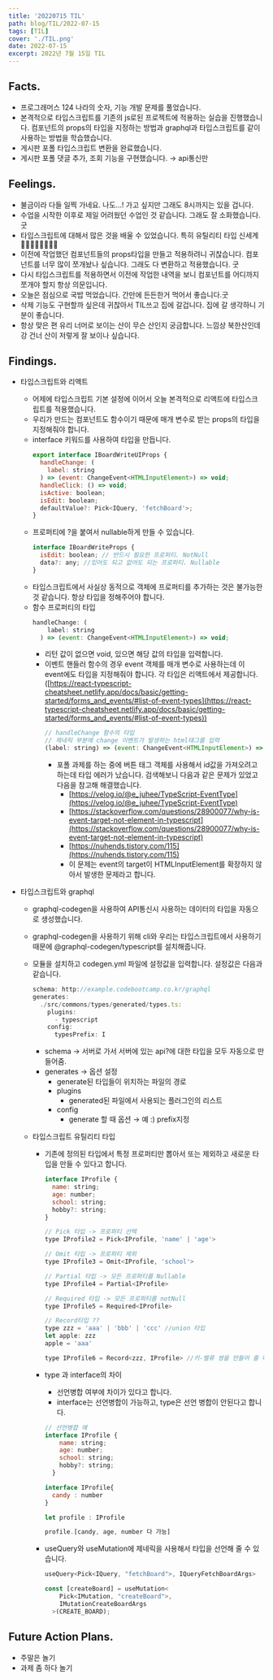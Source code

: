 ```yaml
---
title: '20220715 TIL'
path: blog/TIL/2022-07-15
tags: [TIL]
cover: './TIL.png'
date: 2022-07-15
excerpt: 2022년 7월 15일 TIL
---
```


## Facts.

- 프로그래머스 124 나라의 숫자, 기능 개발 문제를 풀었습니다.
- 본격적으로 타입스크립트를 기존의 js로된 프로젝트에 적용하는 실습을 진행했습니다. 컴포넌트의 props의 타입을 지정하는 방법과 graphql과 타입스크립트를 같이 사용하는 방법을 학습했습니다.
- 게시판 포폴 타입스크립트 변환을 완료했습니다.
- 게시판 포폴 댓글 추가, 조회 기능을 구현했습니다. → api통신만

## Feelings.

- 불금이라 다들 일찍 가네요. 나도…! 가고 싶지만 그래도 8시까지는 있을 겁니다.
- 수업을 시작한 이후로 제일 어려웠던 수업인 것 같습니다. 그래도 잘 소화했습니다. 굿
- 타입스크립트에 대해서 많은 것을 배울 수 있었습니다. 특히 유틸리티 타입 신세계👏🏻👏🏻👏🏻👏🏻
- 이전에 작업했던 컴포넌트들의 props타입을 만들고 적용하려니 귀찮습니다. 컴포넌트를 너무 많이 쪼개놨나 싶습니다. 그래도 다 변환하고 적용했습니다. 굿
- 다시 타입스크립트를 적용하면서 이전에 작업한 내역을 보니 컴포넌트를 어디까지 쪼개야 할지 항상 의문입니다.
- 오늘은 점심으로 국밥 먹었습니다. 간만에 든든한거 먹어서 좋습니다.굿
- 삭제 기능도 구현할까 싶은데 귀찮아서 TIL쓰고 집에 갈겁니다. 집에 갈 생각하니 기분이 좋습니다.
- 항상 맞은 편 유리 너머로 보이는 산이 무슨 산인지 궁금합니다. 느낌상 북한산인데 강 건너 산이 저렇게 잘 보이나 싶습니다.

## Findings.

- 타입스크립트와 리액트
  - 어제에 타입스크립트 기본 설정에 이어서 오늘 본격적으로 리액트에 타입스크립트를 적용했습니다.
  - 우리가 만드는 컴포넌트도 함수이기 때문에 매개 변수로 받는 props의 타입을 지정해줘야 합니다.
  - interface 키워드를 사용하여 타입을 만듭니다.
    ```jsx
    export interface IBoardWriteUIProps {
      handleChange: (
        label: string
      ) => (event: ChangeEvent<HTMLInputElement>) => void;
      handleClick: () => void;
      isActive: boolean;
      isEdit: boolean;
      defaultValue?: Pick<IQuery, 'fetchBoard'>;
    }
    ```
  - 프로퍼티에 ?을 붙여서 nullable하게 만들 수 있습니다.
    ```jsx
    interface IBoardWriteProps {
      isEdit: boolean; // 반드시 필요한 프로퍼티. NotNull
      data?: any; //있어도 되고 없어도 되는 프로퍼티. Nullable
    }
    ```
  - 타입스크립트에서 사실상 동적으로 객체에 프로퍼티를 추가하는 것은 불가능한 것 같습니다. 항상 타입을 정해주어야 합니다.
  - 함수 프로퍼티의 타입
    ```jsx
    handleChange: (
        label: string
      ) => (event: ChangeEvent<HTMLInputElement>) => void;
    ```
    - 리턴 값이 없으면 void, 있으면 해당 값의 타입을 입력합니다.
    - 이벤트 핸들러 함수의 경우 event 객체를 매개 변수로 사용하는데 이 event에도 타입을 지정해줘야 합니다. 각 타입은 리액트에서 제공합니다.([https://react-typescript-cheatsheet.netlify.app/docs/basic/getting-started/forms_and_events/#list-of-event-types](https://react-typescript-cheatsheet.netlify.app/docs/basic/getting-started/forms_and_events/#list-of-event-types))
      ```jsx
      // handleChange 함수의 타입
      // 제네릭 부분에 change 이벤트가 발생하는 html태그를 입력
      (label: string) => (event: ChangeEvent<HTMLInputElement>) => void
      ```
      - 포폴 과제를 하는 중에 버튼 태그 객체를 사용해서 id값을 가져오려고 하는데 타입 에러가 났습니다. 검색해보니 다음과 같은 문제가 있었고 다음을 참고해 해결했습니다.
        - [https://velog.io/@e_juhee/TypeScript-EventType](https://velog.io/@e_juhee/TypeScript-EventType)
        - [https://stackoverflow.com/questions/28900077/why-is-event-target-not-element-in-typescript](https://stackoverflow.com/questions/28900077/why-is-event-target-not-element-in-typescript)
        - [https://nuhends.tistory.com/115](https://nuhends.tistory.com/115)
        - 이 문제는 event의 target이 HTMLInputElement를 확장하지 않아서 발생한 문제라고 합니다.
- 타입스크립트와 graphql

  - graphql-codegen을 사용하여 API통신시 사용하는 데이터의 타입을 자동으로 생성했습니다.
  - graphql-codegen을 사용하기 위해 cli와 우리는 타입스크립트에서 사용하기 때문에 @graphql-codegen/typescript를 설치해줍니다.
  - 모듈을 설치하고 codegen.yml 파일에 설정값을 입력합니다. 설정값은 다음과 같습니다.
    ```jsx
    schema: http://example.codebootcamp.co.kr/graphql
    generates:
      ./src/commons/types/generated/types.ts:
        plugins:
          - typescript
        config:
          typesPrefix: I
    ```
    - schema → 서버로 가서 서버에 있는 api?에 대한 타입을 모두 자동으로 만들어줌.
    - generates → 옵션 설정
      - generate된 타입들이 위치하는 파일의 경로
      - plugins
        - generated된 파일에서 사용되는 플러그인의 리스트
      - config
        - generate 할 때 옵션 → 예 :) prefix지정
  - 타입스크립트 유틸리티 타입

    - 기존에 정의된 타입에서 특정 프로퍼티만 뽑아서 또는 제외하고 새로운 타입을 만들 수 있다고 합니다.

      ```jsx
      interface IProfile {
        name: string;
        age: number;
        school: string;
        hobby?: string;
      }

      // Pick 타입 -> 프로퍼티 선택
      type IProfile2 = Pick<IProfile, 'name' | 'age'>

      // Omit 타입 -> 프로퍼티 제외
      type IProfile3 = Omit<IProfile, 'school'>

      // Partial 타입 -> 모든 프로퍼티를 Nullable
      type IProfile4 = Partial<IProfile>

      // Required 타입 -> 모든 프로퍼티를 notNull
      type IProfile5 = Required<IProfile>

      // Record타입 ??
      type zzz = 'aaa' | 'bbb' | 'ccc' //union 타입
      let apple: zzz
      apple = 'aaa'

      type IProfile6 = Record<zzz, IProfile> //키-벨류 쌍을 만들어 줄 때 사용.
      ```

    - type 과 interface의 차이

      - 선언병합 여부에 차이가 있다고 합니다.
      - interface는 선언병합이 가능하고, type은 선언 병합이 안된다고 합니다.

      ```jsx
      // 선언병합 예
      interface IProfile {
          name: string;
          age: number;
          school: string;
          hobby?: string;
        }

      interface IProfile{
      	candy : number
      }

      let profile : IProfile

      profile.[candy, age, number 다 가능]
      ```

    - useQuery와 useMutation에 제네릭을 사용해서 타입을 선언해 줄 수 있습니다.

      ```jsx
      useQuery<Pick<IQuery, "fetchBoard">, IQueryFetchBoardArgs>

      const [createBoard] = useMutation<
          Pick<IMutation, "createBoard">,
          IMutationCreateBoardArgs
        >(CREATE_BOARD);
      ```

## Future Action Plans.

- 주말은 놀기
- 과제 좀 하다 놀기
